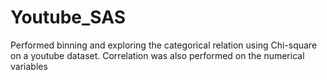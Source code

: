 # Youtube_SAS
Performed binning and exploring the categorical relation using Chi-square on a youtube dataset. Correlation was also performed on the numerical variables
